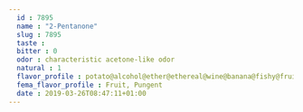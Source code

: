 ```yaml
---
  id : 7895
  name : "2-Pentanone"
  slug : 7895
  taste : 
  bitter : 0
  odor : characteristic acetone-like odor
  natural : 1
  flavor_profile : potato@alcohol@ether@ethereal@wine@banana@fishy@fruit@sweet@woody@fruity
  fema_flavor_profile : Fruit, Pungent
  date : 2019-03-26T08:47:11+01:00
---
```



